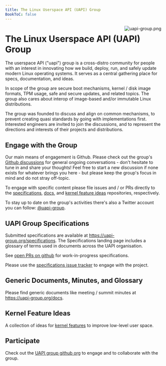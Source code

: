 ```yaml
---
title: The Linux Userspace API (UAPI) Group
BookToC: false
---
```


<span style="float:right"> ![uapi-group.png](/uapi-group.png) </span>

# The Linux Userspace API (UAPI) Group

The userspace API ("uapi") group is a cross-distro community for people with an interest in innovating how we build, deploy, run, and safely update modern Linux operating systems.
It serves as a central gathering place for specs, documentation, and ideas.

In scope of the group are secure boot mechanisms, kernel / disk image formats, TPM usage, safe and secure updates, and related topics.
The group also cares about interop of image-based and/or immutable Linux distributions.

The group was founded to discuss and align on common mechanisms, to prevent creating quasi standards by going with implementations first.
Interested engineers are invited to join the discussions, and to represent the directions and interests of their projects and distributions.

## Engage with the Group

Our main means of engagement is Github.
Please check out the group's [Github discussions](https://github.com/orgs/uapi-group/discussions) for general ongoing conversations - don't hesitate to tune in and share your thoughts!
Feel free to start a new discussion if none exists for whatever brings you here - but please keep the group's focus in mind and do not stray off-topic.

To engage with specific content please file issues and / or PRs directly to the [specifications](https://github.com/uapi-group/specifications/),
[docs](https://github.com/uapi-group/docs/), and [kernel feature ideas](https://github.com/uapi-group/kernel-features/) repositories, respectively.

To stay up to date on the group's activities there's also a Twitter account you can follow: [@uapi-group](https://twitter.com/uapi-group).

## UAPI Group Specifications

Submitted specifications are available at https://uapi-group.org/specifications.
The Specifications landing page includes a glossary of terms used in documents across the UAPI organisation.

See [open PRs on github](https://github.com/uapi-group/specifications/pulls) for work-in-progress specifications.

Please use the [specifications issue tracker](https://github.com/uapi-group/specifications/issues) to engage with the project.

## Generic Documents, Minutes, and Glossary

Please find generic documents like meeting / summit minutes at https://uapi-group.org/docs.

## Kernel Feature Ideas

A collection of ideas for [kernel features](https://uapi-group.org/kernel-features) to improve low-level user space.

## Participate

Check out the [UAPI group github org](https://github.com/uapi-group) to engage and to collaborate with the group.
